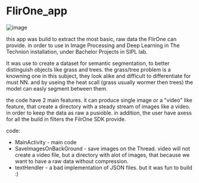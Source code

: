 # FlirOne_app

![image]()

this app was build to extract the most basic, raw data the FlirOne can provide. in order to use in Image Processing and Deep Learning in The Technion installation, under Bachelor Projects in SIPL lab.

It was use to create a dataset for semantic segmentation, to better distinguish objects like grass and trees. the grass/tree problem is a knowning one in this subject, they look alike and difficult to differentiate for must NN. and by useing the heat scall (grass usually wormer then trees) the model can easly segment between them.


the code have 2 main features. it can produce single image or a "video" like feature, that create a directory with a steady stream of images like a video. in order to keep the data as raw a pusioble.
in addition, the user have axess for all the build in filters the FilrOne SDK provide.

code:
* MainActivity - main code
* SaveImagesOnBackGround - save images on the Thread. video will not create a video file, but a directory with alot of images, that because we want to have a raw data without compression. 
* textHendler - a bad implementation of JSON files. but it was fun to build :)

